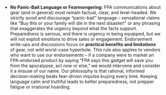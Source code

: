 - **No Panic-Bait Language or Fearmongering:** FPA communications about gear (and in general) must remain factual, clear, and level-headed. We strictly avoid and discourage “panic-bait” language – sensational claims like “Buy this or your family will die in the next disaster!” or any phrasing that exaggerates the urgency beyond what the facts support. Preparedness is serious, and there is urgency in being equipped, but we will not exploit emotions to drive sales or engagement. Endorsement write-ups and discussions focus on **practical benefits and limitations** of gear, not wild worst-case hyperbole. This rule also applies to vendors who want to use our endorsements – if a company were to market an FPA-endorsed product by saying “FPA says this gadget will save you from the apocalypse, act now or else,” we would intervene and consider it a misuse of our name. Our philosophy is that rational, informed decision-making beats fear-driven impulse buying every time. Keeping language calm and truthful leads to better preparedness, not prepper fatigue or irrational hoarding.